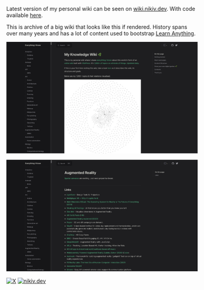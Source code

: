 Latest version of my personal wiki can be seen on [wiki.nikiv.dev](http://wiki.nikiv.dev/). With code available [here](https://github.com/nikitavoloboev/wiki).

This is archive of a big wiki that looks like this if rendered. History spans over many years and has a lot of content used to bootstrap [Learn Anything](https://learn-anything.xyz/).

![](images/wiki.png)

![](images/wiki-2.png)

[![X](https://img.shields.io/badge/nikitavoloboev-100000?logo=X&color=black)](https://x.com/nikitavoloboev) [![nikiv.dev](https://img.shields.io/badge/nikiv.dev-black)](https://nikiv.dev)
